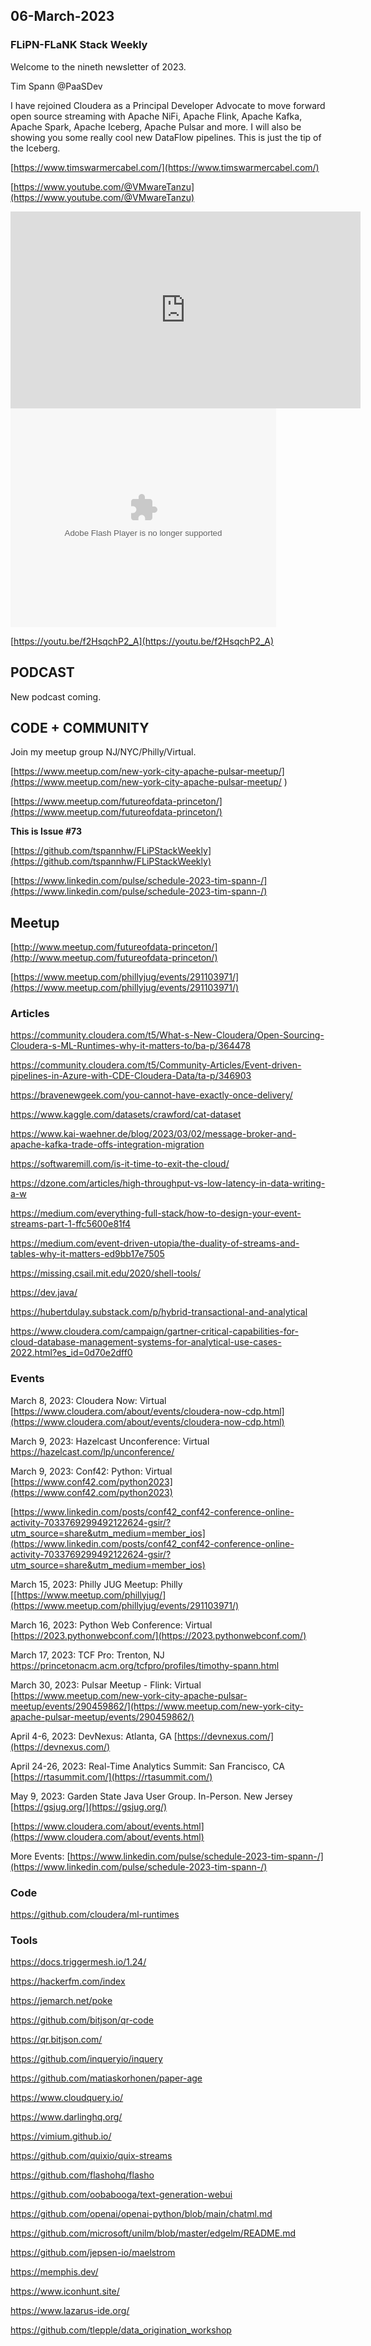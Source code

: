 ## 06-March-2023

### FLiPN-FLaNK Stack Weekly


Welcome to the nineth newsletter of 2023. 

Tim Spann @PaaSDev


I have rejoined Cloudera as a Principal Developer Advocate to move forward open source streaming with Apache NiFi, Apache Flink, Apache Kafka, Apache Spark, Apache Iceberg, Apache Pulsar and more.   I will also be showing you some really cool new DataFlow pipelines.  This is just the tip of the Iceberg.




[https://www.timswarmercabel.com/](https://www.timswarmercabel.com/)

[https://www.youtube.com/@VMwareTanzu](https://www.youtube.com/@VMwareTanzu)


<iframe width="560" height="315" src="https://www.youtube.com/embed/f2HsqchP2_A" title="YouTube video player" frameborder="0" allow="accelerometer; autoplay; clipboard-write; encrypted-media; gyroscope; picture-in-picture" allowfullscreen></iframe>


<object width="425" height="350">
  <param name="movie" value="[https://youtu.be/f2HsqchP2_A](https://www.youtube.com/embed/f2HsqchP2_A)" />
  <param name="wmode" value="transparent" />
  <embed src="https://www.youtube.com/embed/f2HsqchP2_A"
         type="application/x-shockwave-flash"
         wmode="transparent" width="425" height="350" />
</object>

[https://youtu.be/f2HsqchP2_A](https://youtu.be/f2HsqchP2_A)


## PODCAST

New podcast coming.


## CODE + COMMUNITY


Join my meetup group NJ/NYC/Philly/Virtual. 

[https://www.meetup.com/new-york-city-apache-pulsar-meetup/](https://www.meetup.com/new-york-city-apache-pulsar-meetup/
)

[https://www.meetup.com/futureofdata-princeton/](https://www.meetup.com/futureofdata-princeton/)



**This is Issue #73**

[https://github.com/tspannhw/FLiPStackWeekly](https://github.com/tspannhw/FLiPStackWeekly)

[https://www.linkedin.com/pulse/schedule-2023-tim-spann-/](https://www.linkedin.com/pulse/schedule-2023-tim-spann-/)


## Meetup

[http://www.meetup.com/futureofdata-princeton/](http://www.meetup.com/futureofdata-princeton/)

[https://www.meetup.com/phillyjug/events/291103971/](https://www.meetup.com/phillyjug/events/291103971/)




### Articles

https://community.cloudera.com/t5/What-s-New-Cloudera/Open-Sourcing-Cloudera-s-ML-Runtimes-why-it-matters-to/ba-p/364478

https://community.cloudera.com/t5/Community-Articles/Event-driven-pipelines-in-Azure-with-CDE-Cloudera-Data/ta-p/346903

https://bravenewgeek.com/you-cannot-have-exactly-once-delivery/

https://www.kaggle.com/datasets/crawford/cat-dataset

https://www.kai-waehner.de/blog/2023/03/02/message-broker-and-apache-kafka-trade-offs-integration-migration

https://softwaremill.com/is-it-time-to-exit-the-cloud/

https://dzone.com/articles/high-throughput-vs-low-latency-in-data-writing-a-w

https://medium.com/everything-full-stack/how-to-design-your-event-streams-part-1-ffc5600e81f4

https://medium.com/event-driven-utopia/the-duality-of-streams-and-tables-why-it-matters-ed9bb17e7505

https://missing.csail.mit.edu/2020/shell-tools/

https://dev.java/

https://hubertdulay.substack.com/p/hybrid-transactional-and-analytical

https://www.cloudera.com/campaign/gartner-critical-capabilities-for-cloud-database-management-systems-for-analytical-use-cases-2022.html?es_id=0d70e2dff0


### Events

March 8, 2023: Cloudera Now: Virtual
[https://www.cloudera.com/about/events/cloudera-now-cdp.html](https://www.cloudera.com/about/events/cloudera-now-cdp.html)

March 9, 2023: Hazelcast Unconference: Virtual
[https://hazelcast.com/lp/unconference/
](https://hazelcast.com/lp/unconference/)

March 9, 2023:  Conf42:  Python:  Virtual
[https://www.conf42.com/python2023](https://www.conf42.com/python2023)

[https://www.linkedin.com/posts/conf42_conf42-conference-online-activity-7033769299492122624-gsir/?utm_source=share&utm_medium=member_ios](https://www.linkedin.com/posts/conf42_conf42-conference-online-activity-7033769299492122624-gsir/?utm_source=share&utm_medium=member_ios)

March 15, 2023: Philly JUG Meetup: Philly
[[https://www.meetup.com/phillyjug/](https://www.meetup.com/phillyjug/events/291103971/)

March 16, 2023: Python Web Conference: Virtual
[https://2023.pythonwebconf.com/](https://2023.pythonwebconf.com/)

March 17, 2023: TCF Pro:   Trenton, NJ
https://princetonacm.acm.org/tcfpro/profiles/timothy-spann.html

March 30, 2023: Pulsar Meetup - Flink: Virtual
[https://www.meetup.com/new-york-city-apache-pulsar-meetup/events/290459862/](https://www.meetup.com/new-york-city-apache-pulsar-meetup/events/290459862/)

April 4-6, 2023: DevNexus: Atlanta, GA
[https://devnexus.com/](https://devnexus.com/)

April 24-26, 2023: Real-Time Analytics Summit:  San Francisco, CA
[https://rtasummit.com/](https://rtasummit.com/)


May 9, 2023:   Garden State Java User Group.   In-Person.   New Jersey
[https://gsjug.org/](https://gsjug.org/)


[https://www.cloudera.com/about/events.html](https://www.cloudera.com/about/events.html)

More Events:
[https://www.linkedin.com/pulse/schedule-2023-tim-spann-/](https://www.linkedin.com/pulse/schedule-2023-tim-spann-/)




### Code

https://github.com/cloudera/ml-runtimes

### Tools

https://docs.triggermesh.io/1.24/

https://hackerfm.com/index

https://jemarch.net/poke

https://github.com/bitjson/qr-code

https://qr.bitjson.com/

https://github.com/inqueryio/inquery

https://github.com/matiaskorhonen/paper-age

https://www.cloudquery.io/

https://www.darlinghq.org/

https://vimium.github.io/

https://github.com/quixio/quix-streams

https://github.com/flashohq/flasho

https://github.com/oobabooga/text-generation-webui

https://github.com/openai/openai-python/blob/main/chatml.md

https://github.com/microsoft/unilm/blob/master/edgelm/README.md

https://github.com/jepsen-io/maelstrom

https://memphis.dev/

https://www.iconhunt.site/

https://www.lazarus-ide.org/

https://github.com/tlepple/data_origination_workshop

